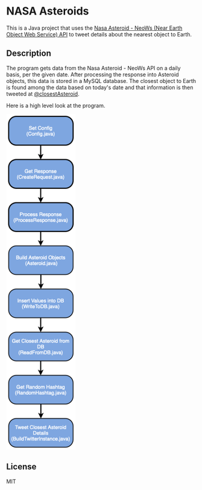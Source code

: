 # NASA Asteroids

This is a Java project that uses the [Nasa Asteroid - NeoWs (Near Earth Object Web Service) API](https://api.nasa.gov) to tweet details about the nearest object to Earth.

## Description

The program gets data from the Nasa Asteroid - NeoWs API on a daily basis, per the given date. After processing the response into Asteroid objects, this data is stored in a MySQL database. The closest object to Earth is found among the data based on today's date and that information is then tweeted at [@closestAsteroid](https://twitter.com/closestAsteroid).

Here is a high level look at the program.

![programFlow](https://github.com/charlesdungy/nasa-asteroids/blob/main/images/programFlow.png?raw=true)

## License
MIT